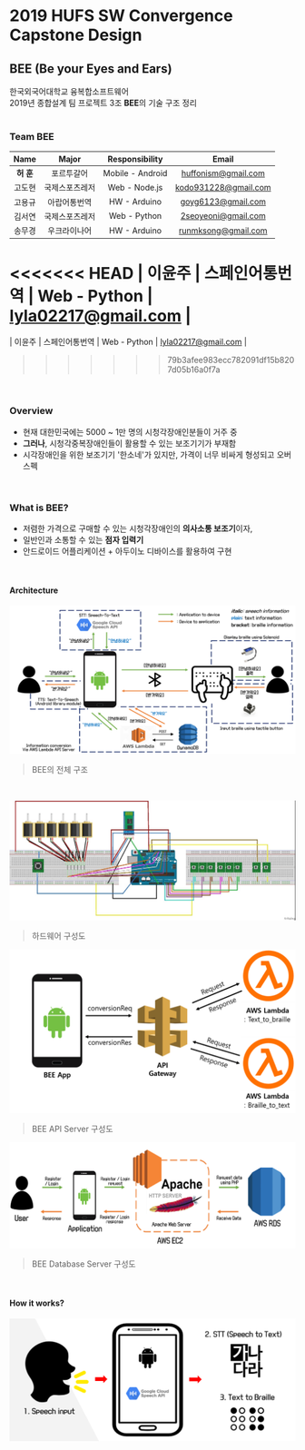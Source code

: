 ﻿# 2019 HUFS SW Convergence Capstone Design
## BEE (Be your Eyes and Ears)
한국외국어대학교 융복합소프트웨어<br/>
2019년 종합설계 팀 프로젝트 3조 **BEE**의 기술 구조 정리
<br/><br/>

### Team **BEE**
|  Name  | Major         | Responsibility   | Email            |
| :---:    | :-----------: | :-------------:  | :---------------: |
|  **허 훈**  | 포르투갈어    | Mobile - Android | huffonism@gmail.com |
|  고도현  | 국제스포츠레저 | Web - Node.js    | kodo931228@gmail.com |
|  고용규  | 아랍어통번역   | HW - Arduino     | goyg6123@gmail.com |
|  김서연  | 국제스포츠레저 | Web - Python     | 2seoyeoni@gmail.com |
|  송무경  | 우크라이나어 | HW - Arduino     | runmksong@gmail.com |
<<<<<<< HEAD
|  이윤주  | 스페인어통번역  | Web - Python     | lyla02217@gmail.com |
=======
|  이윤주  | 스페인어통번역 | Web - Python     | lyla02217@gmail.com |
>>>>>>> 79b3afee983ecc782091df15b8207d05b16a0f7a

<br/>

### Overview
- 현재 대한민국에는 5000 ~ 1만 명의 시청각장애인분들이 거주 중
- **그러나**, 시청각중복장애인들이 활용할 수 있는 보조기기가 부재함
- 시각장애인을 위한 보조기기 '한소네'가 있지만, 가격이 너무 비싸게 형성되고 오버스펙

<br/>

### What is BEE?
- 저렴한 가격으로 구매할 수 있는 시청각장애인의 **의사소통 보조기**이자,
- 일반인과 소통할 수 있는 **점자 입력기**
- 안드로이드 어플리케이션 + 아두이노 디바이스를 활용하여 구현

<br/>

#### Architecture
![](./imgs/total_architecture.png)
> BEE의 전체 구조

<br/>

![](./imgs/hardware.jpg)
> 하드웨어 구성도 

![](./imgs/api_server.png)
> BEE API Server 구성도

![](./imgs/database_server.png)
> BEE Database Server 구성도

<br/>

#### How it works?
![](./imgs/process.png)
